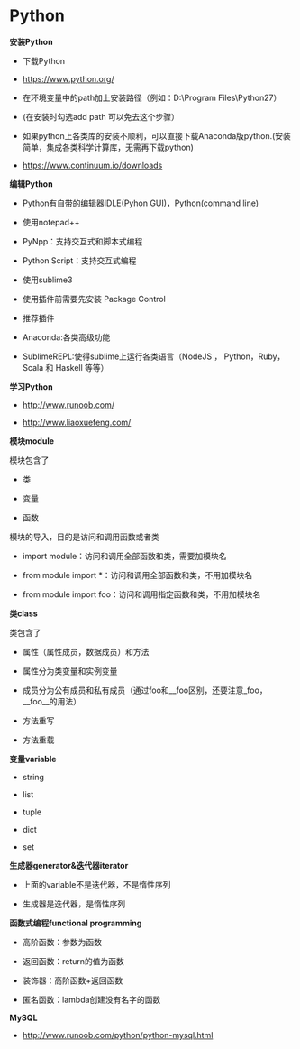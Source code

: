 ﻿# Python

**安装Python**

 - 下载Python
  - https://www.python.org/
 
 - 在环境变量中的path加上安装路径（例如：D:\Program Files\Python27）
 - (在安装时勾选add path 可以免去这个步骤）
 
 - 如果python上各类库的安装不顺利，可以直接下载Anaconda版python.(安装简单，集成各类科学计算库，无需再下载python)
 - https://www.continuum.io/downloads

**编辑Python**

 - Python有自带的编辑器IDLE(Pyhon GUI)，Python(command line)
 
 - 使用notepad++
  - PyNpp：支持交互式和脚本式编程
  - Python Script：支持交互式编程
 - 使用sublime3
  - 使用插件前需要先安装 Package Control
 - 推荐插件
  - Anaconda:各类高级功能
  - SublimeREPL:使得sublime上运行各类语言（NodeJS ， Python，Ruby， Scala 和 Haskell 等等）

**学习Python**
 
 - http://www.runoob.com/
 
 - http://www.liaoxuefeng.com/
 
**模块module**

模块包含了

 - 类
 
 - 变量

 - 函数
 
模块的导入，目的是访问和调用函数或者类

 - import module：访问和调用全部函数和类，需要加模块名
 
 - from module import *：访问和调用全部函数和类，不用加模块名
 
 - from module import foo：访问和调用指定函数和类，不用加模块名

**类class**

类包含了

 - 属性（属性成员，数据成员）和方法
  - 属性分为类变量和实例变量
  - 成员分为公有成员和私有成员（通过foo和\__foo区别，还要注意\_foo，\__foo\__的用法）
 
 - 方法重写
 
 - 方法重载 

**变量variable**

 - string

 - list
 
 - tuple
 
 - dict
 
 - set
 
**生成器generator&迭代器iterator**

 - 上面的variable不是迭代器，不是惰性序列
 
 - 生成器是迭代器，是惰性序列 

**函数式编程functional programming**

 - 高阶函数：参数为函数
 
 - 返回函数：return的值为函数
 
 - 装饰器：高阶函数+返回函数
 
 - 匿名函数：lambda创建没有名字的函数

**MySQL**

 - http://www.runoob.com/python/python-mysql.html
 
 
 


